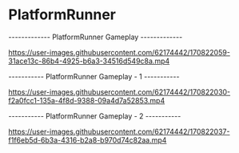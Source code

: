 # PlatformRunner


------------- PlatformRunner Gameplay -------------


https://user-images.githubusercontent.com/62174442/170822059-31ace13c-86b4-4925-b6a3-34516d549c8a.mp4


----------- PlatformRunner Gameplay - 1 -----------


https://user-images.githubusercontent.com/62174442/170822030-f2a0fcc1-135a-4f8d-9388-09a4d7a52853.mp4


----------- PlatformRunner Gameplay - 2 -----------


https://user-images.githubusercontent.com/62174442/170822037-f1f6eb5d-6b3a-4316-b2a8-b970d74c82aa.mp4


